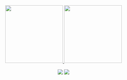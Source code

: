 <!-- ### Hi there 👋 -->

<div align="center">
<a href="https://github.com/IagoMartuci">
<img height="180em" src="https://github-readme-stats.vercel.app/api/top-langs/?username=IagoMartuci&layout=compact&langs_count=7&theme=default&bg_color=00000000&border_color=00000000&text_color=99d1ce&title_color=00AEFF&icon_color=ffb74d"/>
<img height="180em" src="https://github-readme-stats.vercel.app/api?username=IagoMartuci&show_icons=true&theme=default&include_all_commits=true&count_private=true&bg_color=00000000&border_color=00000000&text_color=0CF574&title_color=00AEFF&icon_color=ffb74d"/>
</div >
<br>
<div align="center">
<a href = "mailto:martuciiago1992@gmail.com"><img src="https://img.shields.io/badge/Gmail-D14836?style=for-the-badge&logo=gmail&logoColor=white" target="_blank"></a>
<a href="https://www.linkedin.com/in/iagomartuci" target="_blank"><img src="https://img.shields.io/badge/-LinkedIn-%230077B5?style=for-the-badge&logo=linkedin&logoColor=white" target="_blank"></a>
</div>

<!--**IagoMartuci/IagoMartuci** is a ✨ _special_ ✨ repository because its `README.md` (this file) appears on your GitHub profile.

Here are some ideas to get you started:

- 🔭 I’m currently working on ...
- 🌱 I’m currently learning ...
- 👯 I’m looking to collaborate on ...
- 🤔 I’m looking for help with ...
- 💬 Ask me about ...
- 📫 How to reach me: ...
- 😄 Pronouns: ...
- ⚡ Fun fact: ...
-->
